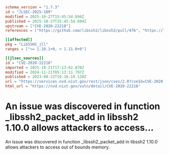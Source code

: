 ```toml
schema_version = "1.7.3"
id = "JLSEC-2025-189"
modified = 2025-10-27T15:45:54.694Z
published = 2025-10-27T15:45:54.694Z
upstream = ["CVE-2020-22218"]
references = ["https://github.com/libssh2/libssh2/pull/476", "https://lists.debian.org/debian-lts-announce/2023/09/msg00006.html", "https://security.netapp.com/advisory/ntap-20231006-0002/", "https://github.com/libssh2/libssh2/pull/476", "https://lists.debian.org/debian-lts-announce/2023/09/msg00006.html", "https://security.netapp.com/advisory/ntap-20231006-0002/"]

[[affected]]
pkg = "LibSSH2_jll"
ranges = [">= 1.10.1+0, < 1.11.0+0"]

[[jlsec_sources]]
id = "CVE-2020-22218"
imported = 2025-10-21T17:13:02.870Z
modified = 2024-11-21T05:13:11.797Z
published = 2023-08-22T19:16:19.120Z
url = "https://services.nvd.nist.gov/rest/json/cves/2.0?cveId=CVE-2020-22218"
html_url = "https://nvd.nist.gov/vuln/detail/CVE-2020-22218"
```

# An issue was discovered in function _libssh2_packet_add in libssh2 1.10.0 allows attackers to access...

An issue was discovered in function _libssh2_packet_add in libssh2 1.10.0 allows attackers to access out of bounds memory.

